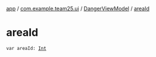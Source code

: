 [app](../../index.md) / [com.example.team25.ui](../index.md) / [DangerViewModel](index.md) / [areaId](./area-id.md)

# areaId

`var areaId: `[`Int`](https://kotlinlang.org/api/latest/jvm/stdlib/kotlin/-int/index.html)
